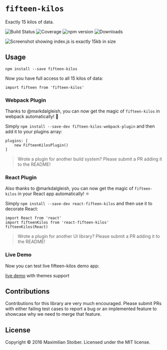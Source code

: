 # `fifteen-kilos`

Exactly 15 kilos of data.

![Build Status](https://img.shields.io/badge/build-15%20kilos-brightgreen.svg) ![Coverage](https://img.shields.io/badge/coverage-15k-brightgreen.svg) ![npm version](https://img.shields.io/badge/npm-v15.kilos-blue.svg?style=flat-square) ![Downloads](https://img.shields.io/badge/downloads-15k-green.svg)

![Screenshot showing index.js is exactly 15kb in size](http://imgur.com/j0QZcIM.jpg)

## Usage

```
npm install --save fifteen-kilos
```

Now you have full access to all 15 kilos of data:

```JS
import fifteen from 'fifteen-kilos'
```

### Webpack Plugin

Thanks to @markdalgleish, you can now get the magic of `fifteen-kilos` in webpack automatically! 🎉

Simply `npm install --save-dev fifteen-kilos-webpack-plugin` and then add it to your plugins array:

```JS
plugins: [
	new FifteenKilosPlugin()
]
```

> Wrote a plugin for another build system? Please submit a PR adding it to the README!

### React Plugin

Also thanks to @markdalgleish, you can now get the magic of `fifteen-kilos` in your React app automatically! ⚛

Simply `npm install --save-dev react-fifteen-kilos` and then use it to decorate React:

```JS
import React from 'react'
import fifteenKilos from 'react-fifteen-kilos'
fifteenKilos(React)
```

> Wrote a plugin for another UI library? Please submit a PR adding it to the README!

### Live Demo

Now you can test live fifteen-kilos demo app:

[live demo](https://sm-react.github.io/storybook-addon-material-ui/?theme-ind=3&theme-sidebar=true&selectedKind=Compatible%20Projects&selectedStory=fifteen-kilos&full=0&down=1&left=1&panelRight=0&downPanel=sm%2Fstorybook-addon-material-ui%2Fmaterial-panel) with themes support

## Contributions

Contributions for this library are very much encouraged. Please submit PRs with either failing test cases to report a bug or an implemented feature to showcase why we need to merge that feature.

## License

Copyright © 2016 Maximilian Stoiber. Licensed under the MIT license.
